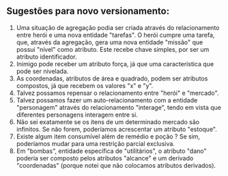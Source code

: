 ## Sugestões para novo versionamento: 

1. Uma situação de agregação podia ser criada através do relacionamento entre herói e uma nova entidade "tarefas". O herói cumpre uma tarefa, que, através da agregação, gera uma nova entidade "missão" que possui "nível" como atributo. Este recebe chave simples, por ser um atributo identificador.
2. Inimigo pode receber um atributo força, já que uma característica que pode ser nivelada.
3. As coordenadas, atributos de área e quadrado, podem ser atributos compostos, já que recebem os valores "x" e "y".
4. Talvez possamos repensar o relacionamento entre "herói" e "mercado". 
5. Talvez possamos fazer um auto-relacionamento com a entidade "personagem" através do relacionamento "interage", tendo em vista que diferentes personagens interagem entre si.
6. Não sei exatamente se os itens de um determinado mercado são infinitos. Se não forem, poderíamos acrescentar um atributo "estoque".
7. Existe algum item consumível além de remédio e poção ? Se sim, poderíamos mudar para uma restrição parcial exclusiva.
8. Em "bombas", entidade específica de "utilitários", o atributo "dano" poderia ser composto pelos atributos "alcance" e um derivado "coordenadas" (porque notei que não colocamos atributos derivados).
